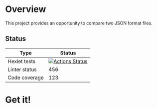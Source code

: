 # Overview

This project provides an opportunity to compare two JSON format files.

## Status

| Type | Status |
| ---- | ------ |
| Hexlet tests | [![Actions Status](https://github.com/kudrDaniel/java-project-71/workflows/hexlet-check/badge.svg)](https://github.com/kudrDaniel/java-project-71/actions) |
| Linter status | 456 |
| Code coverage | 123 |

# Get it!
